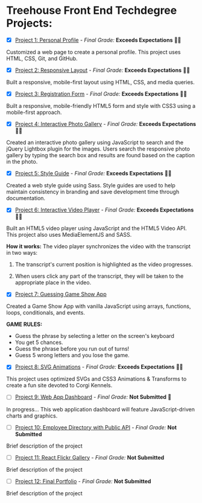 # Treehouse Front End Techdegree Projects: 

- [x] [Project 1: Personal Profile](https://github.com/kristyburge/techdegree-portfolio-project) - *Final Grade:* **Exceeds Expectations** :100::sparkles:

Customized a web page to create a personal profile. This project uses HTML, CSS, Git, and GitHub.

- [x] [Project 2: Responsive Layout](https://github.com/kristyburge/techdegree-responsive-layout) - *Final Grade:* **Exceeds Expectations** :100::sparkles:

Built a responsive, mobile-first layout using HTML, CSS, and media queries.

- [x] [Project 3: Registration Form](https://github.com/kristyburge/techdegree-registration-form) - *Final Grade:* **Exceeds Expectations** :100::sparkles:

Built a responsive, mobile-friendly HTML5 form and style with CSS3 using a mobile-first approach.

- [x] [Project 4: Interactive Photo Gallery](https://github.com/kristyburge/techdegree-interactive-photo-gallery) - 
*Final Grade:* **Exceeds Expectations** :100::sparkles:

Created an interactive photo gallery using JavaScript to search and the jQuery Lightbox plugin for the images. Users search the responsive photo gallery by typing the search box and results are found based on the caption in the photo. 

- [x] [Project 5: Style Guide](https://github.com/kristyburge/techdegree-style-guide) - 
*Final Grade:* **Exceeds Expectations** :100::sparkles:

Created a web style guide using Sass. Style guides are used to help maintain consistency in branding and save development time through documentation.  

- [x] [Project 6: Interactive Video Player](https://github.com/kristyburge/techdegree-interactive-video-player) - 
*Final Grade:* **Exceeds Expectations** :100::sparkles:

Built an HTML5 video player using JavaScript and the HTML5 Video API. This project also uses MediaElementJS and SASS.

**How it works:**
The video player synchronizes the video with the transcript in two ways:

1. The transcript's current position is highlighted as the video progresses.

2. When users click any part of the transcript, they will be taken to the appropriate place in the video.

- [x] [Project 7: Guessing Game Show App](https://github.com/kristyburge/techdegree-game-show-app)

Created a Game Show App with vanilla JavaScript using arrays, functions, loops, conditionals, and events.

**GAME RULES:**
* Guess the phrase by selecting a letter on the screen's keyboard
* You get 5 chances.
* Guess the phrase before you run out of turns!
* Guess 5 wrong letters and you lose the game.

- [x] [Project 8: SVG Animations](https://github.com/kristyburge/techdegree-svg-animations) - 
*Final Grade:* **Exceeds Expectations** :100::sparkles:

This project uses optimized SVGs and CSS3 Animations & Transforms to create a fun site devoted to Corgi Kennels. 

- [ ] [Project 9: Web App Dashboard](https://github.com/kristyburge/) - 
*Final Grade:*  **Not Submitted** :construction:

In progress... This web application dashboard will feature JavaScript-driven charts and graphics. 


- [ ] [Project 10: Employee Directory with Public API](https://github.com/kristyburge/) - *Final Grade:*  **Not Submitted** 

Brief description of the project

- [ ] [Project 11: React Flickr Gallery](https://github.com/kristyburge/) - *Final Grade:*  **Not Submitted** 

Brief description of the project

- [ ] [Project 12: Final Portfolio](https://github.com/kristyburge/) - *Final Grade:*  **Not Submitted** 

Brief description of the project

